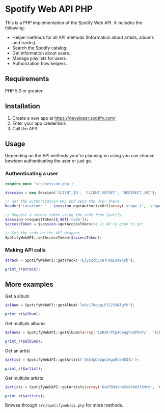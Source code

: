 # Spotify Web API PHP

This is a PHP implementation of the Spotify Web API. It includes the following:

* Helper methods for all API methods (Information about artists, albums and tracks).
* Search the Spotify catalog.
* Get information about users.
* Manage playlists for users.
* Authorization flow helpers.

## Requirements
PHP 5.3 or greater.

## Installation
1. Create a new app at https://developer.spotify.com/
2. Enter your app credentials
3. Call the API!

## Usage
Depending on the API methods your're planning on using you can choose bewteen authenticating the user or just go.

### Authenticating a user

```php
require_once 'src/session.php';

$session = new Session('CLIENT_ID', 'CLIENT_SECRET', 'REDIRECT_URI');

// Get the authorization URL and send the user there
header('Location: ' . $session->getAuthorizeUrl(array('scope-1', 'scope-2')));
```

```php
// Request a access token using the code from Spotify
$session->requestToken($_GET['code']);
$accessToken = $session->getAccessToken(); // We're good to go!

// Set the code on the API wrapper
SpotifyWebAPI::setAccessToken($accessToken);
```
### Making API calls

```php
$track = SpotifyWebAPI::getTrack('7EjyzZcbLxW7PaaLua9Ksb');

print_r($track);
```

## More examples

Get a album

```php
$album = SpotifyWebAPI::getAlbum('7u6zL7kqpgLPISZYXNTgYk');

print_r($album);
```

Get multiple albums

```php
$albums = SpotifyWebAPI::getAlbums(array('1oR3KrPIp4CbagPa3PhtPp', '6lPb7Eoon6QPbscWbMsk6a'));

print_r($albums);
```

Get an artist

```php
$artist = SpotifyWebAPI::getArtist('36QJpDe2go2KgaRleHCDTp');

print_r($artist);
```

Get multiple artists

```php
$artists = SpotifyWebAPI::getArtists(array('6v8FB84lnmJs434UJf2Mrm', '6olE6TJLqED3rqDCT0FyPh'));

print_r($artists);
```

Browse through `src/spotifywebapi.php` for more methods.
